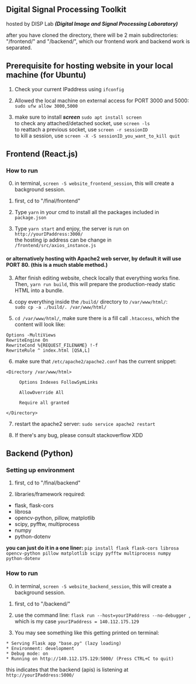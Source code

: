 ## Digital Signal Processing Toolkit 
hosted by DISP Lab ***(Digital Image and Signal Processing Laboratory)***

after you have cloned the directory, there will be 2 main subdirectories:  
"/frontend/" and "/backend/", which our frontend work and backend work is separated.

## Prerequisite for hosting website in your local machine (for Ubuntu)
1. Check your current IPaddress using ```ifconfig```

2. Allowed the local machine on external access for PORT 3000 and 5000:  
```sudo ufw allow 3000,5000```  

3. make sure to install ***screen*** ```sudo apt install screen```  
to check any attached/detached socket, use ```screen -ls```  
to reattach a previous socket, use ```screen -r sessionID```  
to kill a session, use ```screen -X -S sessionID_you_want_to_kill quit```

## Frontend (React.js)
### How to run
0. in terminal, ```screen -S website_frontend_session```, this will create a background session.

1. first, cd to "/final/frontend"

2. Type ```yarn``` in your cmd to install all the packages included in ```package.json```

3. Type ```yarn start``` and enjoy, the server is run on ```http://yourIPaddress:3000/```  
the hosting ip address can be change in ```/frontend/src/axios_instance.js```

#### or alternatively hosting with Apache2 web server, by default it will use PORT 80. (this is a much stable method.)
3. After finish editing website, check locally that everything works fine. Then, ```yarn run build```, this will prepare the production-ready static HTML into a bundle.

4. copy everything inside the ```/build/``` directory to ```/var/www/html/```:  
```sudo cp -a ./build/. /var/www/html/```

5. ```cd /var/www/html/```, make sure there is a fill call ```.htaccess```, which the content will look like:  
  ```
  Options -MultiViews 
  RewriteEngine On
  RewriteCond %{REQUEST_FILENAME} !-f
  RewriteRule ^ index.html [QSA,L]
  ```

6. make sure that ```/etc/apache2/apache2.conf``` has the current snippet:  
  ```
  <Directory /var/www/html>

       Options Indexes FollowSymLinks

       AllowOverride All

       Require all granted

  </Directory>
  ```

7. restart the apache2 server:  ```sudo service apache2 restart```

8. If there's any bug, please consult stackoverflow XDD


## Backend (Python)
### Setting up environment
1. first, cd to "/final/backend"

2. libraries/framework required:  
  - flask, flask-cors
  - librosa 
  - opencv-python, pillow, matplotlib
  - scipy, pyfftw, multiprocess
  - numpy
  - python-dotenv
  
**you can just do it in a one liner:**
```pip install flask flask-cors librosa opencv-python pillow matplotlib scipy pyfftw multiprocess numpy python-dotenv```  

### How to run 
0. in terminal, ```screen -S website_backend_session```, this will create a background session.

1. first, cd to "/backend/"

2. use the command line: ```flask run --host=yourIPaddress --no-debugger ```, which is my case ```yourIPaddress = 140.112.175.129```  

3. You may see something like this getting printed on terminal:  
  ```
  * Serving Flask app "base.py" (lazy loading)
  * Environment: development
  * Debug mode: on
  * Running on http://140.112.175.129:5000/ (Press CTRL+C to quit)
  ```
  this indicates that the backend (apis) is listening at ```http://yourIPaddress:5000/```
